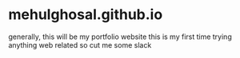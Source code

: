 # mehulghosal.github.io

generally, this will be my portfolio website 
this is my first time trying anything web related so cut me some slack